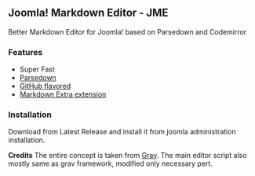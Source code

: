## Joomla! Markdown Editor - JME
Better Markdown Editor for Joomla! based on Parsedown and Codemirror

### Features
* Super Fast
* [Parsedown](https://github.com/erusev/parsedown)
* [GitHub flavored](https://help.github.com/articles/github-flavored-markdown)
* [Markdown Extra extension](https://github.com/erusev/parsedown-extra)

### Installation
Download from Latest Release and install it from joomla administration installation.

**Credits**
The entire concept is taken from [Grav](https://github.com/getgrav/grav). The main editor script also mostly same as grav framework, modified only necessary pert.